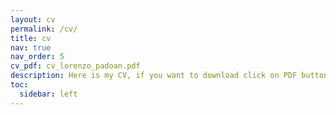 ```yaml
---
layout: cv
permalink: /cv/
title: cv
nav: true
nav_order: 5
cv_pdf: cv_lorenzo_padoan.pdf
description: Here is my CV, if you want to download click on PDF button ➡️
toc:
  sidebar: left
---
```

